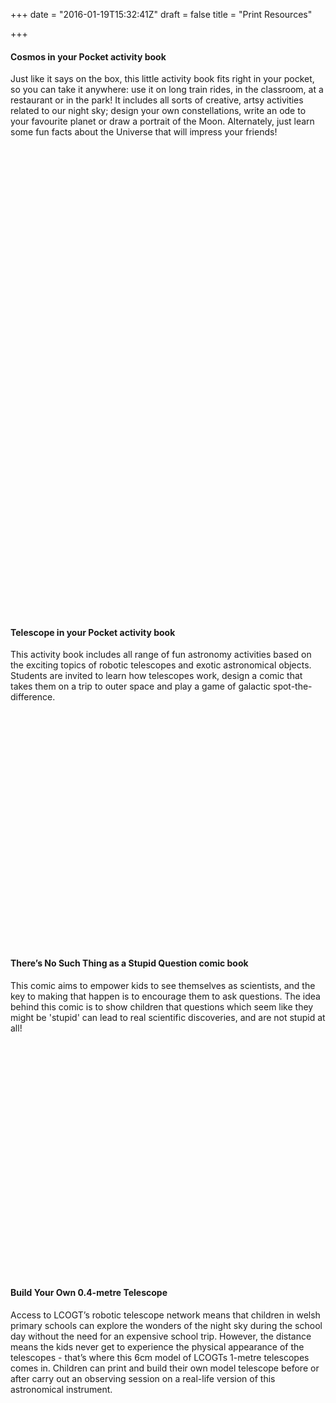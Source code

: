 +++
date = "2016-01-19T15:32:41Z"
draft = false
title = "Print Resources"

+++

#### Cosmos in your Pocket activity book

Just like it says on the box, this little activity book fits right in your pocket, so you can take it anywhere: use it on long train rides, in the classroom, at a restaurant or in the park! It includes all sorts of creative, artsy activities related to our night sky; design your own constellations, write an ode to your favourite planet or draw a portrait of the Moon. Alternately, just learn some fun facts about the Universe that will impress your friends!

 <div data-configid="0/32956113" style="width:525px; height:375px;" class="issuuembed"></div><script type="text/javascript" src="//e.issuu.com/embed.js" async="true"></script>

 <div data-configid="23072955/45039283" style="width:100%; height:375px;" class="issuuembed"></div>
<script type="text/javascript" src="//e.issuu.com/embed.js" async="true"></script>

#### Telescope in your Pocket activity book

This activity book includes all range of fun astronomy activities based on the exciting topics of robotic telescopes and exotic astronomical objects. Students are invited to learn how telescopes work, design a comic that takes them on a trip to outer space and play a game of galactic spot-the-difference.

<div data-configid="23072955/32733436" style="width:525px; height:375x;" class="issuuembed"></div><script type="text/javascript" src="//e.issuu.com/embed.js" async=“true"></script>

<div data-configid="23072955/45030787" style="width:100%; height:375px;" class="issuuembed"></div>
<script type="text/javascript" src="//e.issuu.com/embed.js" async="true"></script>

#### There’s No Such Thing as a Stupid Question comic book

This comic aims to empower kids to see themselves as scientists, and the key to making that happen is to encourage them to ask questions. The idea behind this comic is to show children that questions which seem like they might be 'stupid' can lead to real scientific discoveries, and are not stupid at all!

<div data-configid="23072955/32734398" style="width:525px; height:373px;" class="issuuembed"></div><script type="text/javascript" src="//e.issuu.com/embed.js" async="true"></script>

#### Build Your Own 0.4-metre Telescope

Access to LCOGT’s robotic telescope network means that children in welsh primary schools can explore the wonders of the night sky during the school day without the need for an expensive school trip. However, the distance means the kids never get to experience the physical appearance of the telescopes - that’s where this 6cm model of LCOGTs 1-metre telescopes comes in. Children can print and build their own model telescope before or after carry out an observing session on a real-life version of this astronomical instrument.

<div data-configid="23072955/32733689" style="width:525px; height:373px;" class="issuuembed"></div><script type="text/javascript" src="//e.issuu.com/embed.js" async="true"></script>

<script>
  (function(i,s,o,g,r,a,m){i['GoogleAnalyticsObject']=r;i[r]=i[r]||function(){
  (i[r].q=i[r].q||[]).push(arguments)},i[r].l=1*new Date();a=s.createElement(o),
  m=s.getElementsByTagName(o)[0];a.async=1;a.src=g;m.parentNode.insertBefore(a,m)
  })(window,document,'script','https://www.google-analytics.com/analytics.js','ga');

  ga('create', 'UA-82677354-1', 'auto');
  ga('send', 'pageview');

</script>